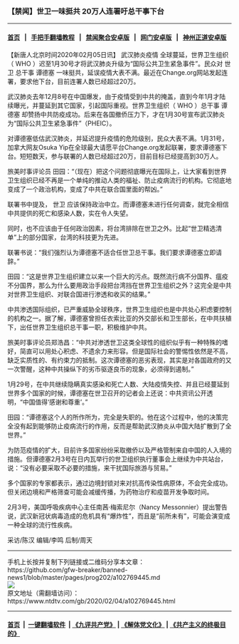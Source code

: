 ### 【禁闻】世卫一味挺共 20万人连署吁总干事下台
------------------------

#### [首页](https://github.com/gfw-breaker/banned-news1/blob/master/README.md) &nbsp;&nbsp;|&nbsp;&nbsp; [手把手翻墙教程](https://github.com/gfw-breaker/guides/wiki) &nbsp;&nbsp;|&nbsp;&nbsp; [禁闻聚合安卓版](https://github.com/gfw-breaker/bn-android) &nbsp;&nbsp;|&nbsp;&nbsp; [网门安卓版](https://github.com/oGate2/oGate) &nbsp;&nbsp;|&nbsp;&nbsp; [神州正道安卓版](https://github.com/SzzdOgate/update) 



<div><div class="post_content" itemprop="articleBody">
 <p>
  【新唐人北京时间2020年02月05日讯】
  <ok href="https://www.ntdtv.com/gb/442749.htm">
   武汉肺炎疫情
  </ok>
  全球蔓延，世界卫生组织（
  <ok href="https://www.ntdtv.com/gb/who.htm">
   WHO
  </ok>
  ）迟至1月30号才将武汉肺炎升级为“国际公共卫生紧急事件”。民众对
  <ok href="https://www.ntdtv.com/gb/世卫.htm">
   世卫
  </ok>
  总干事
  <ok href="https://www.ntdtv.com/gb/谭德塞.htm">
   谭德塞
  </ok>
  一味挺共，延误疫情大表不满。最近在Change.org网站发起连署，要求他下台，目前连署人数已经超过20万。
 </p>
 <p>
  武汉肺炎去年12月8号在中国爆发，由于疫情受到中共的掩盖，直到今年1月才陆续曝光，并蔓延到其它国家，引起国际重视。世界卫生组织（
  <ok href="https://www.ntdtv.com/gb/who.htm">
   WHO
  </ok>
  ）总干事
  <ok href="https://www.ntdtv.com/gb/谭德塞.htm">
   谭德塞
  </ok>
  却赞扬中共防疫成功。后来在各国撤侨压力下，才在1月30号宣布武汉肺炎为“国际公共卫生紧急事件”（PHEIC）。
 </p>
 <p>
  对谭德塞低估武汉肺炎，并延迟提升疫情的危险级别，民众大表不满。1月31号，加拿大网友Osuka Yip在全球最大请愿平台Change.org发起联署，要求谭德塞下台。短短数天，参与联署的人数已经超过20万，目前目标已经提高到30万人。
 </p>
 <p>
  旅美时事评论员 田园：“（现在）把这个问题彻底曝光在国际上，让大家看到世界卫生组织已经不再是一个单纯的推动人类的福祉、防止疫病流行的机构。它彻底地变成了一个政治机构，变成了中共在联合国里面的帮凶。”
 </p>
 <p>
  联署书中提及，
  <ok href="https://www.ntdtv.com/gb/世卫.htm">
   世卫
  </ok>
  应该保持政治中立。而谭德塞未进行任何调查，就完全相信中共提供的死亡和感染人数，实在令人失望。
 </p>
 <p>
  同时，也不应该由于任何政治因素，将台湾排除在世卫之外。比起“世卫精选清单”上的部分国家，台湾的科技更为先进。
 </p>
 <p>
  联署书说：“我们强烈认为谭德塞不适合任世卫总干事。我们要求谭德塞立即请辞。”
 </p>
 <p>
  田园：“这是世界卫生组织建立以来一个巨大的污点。既然流行病不分国界、瘟疫不分国界，那么为什么要用政治手段把台湾挡在世界卫生组织之外？这完全是中共对世界卫生组织、对联合国进行渗透和收买的结果。”
 </p>
 <p>
  中共渗透国际组织，已严重威胁全球秩序，世界卫生组织也是中共处心积虑要控制的机构之一。据了解，谭德塞曾担任衣索比亚的外交部长和卫生部长，在中共扶植下，出任世界卫生组织总干事一职，积极维护中共。
 </p>
 <p>
  旅美时事评论员郑浩昌：“中共对渗透世卫这类全球性的组织似乎有一种特殊的嗜好，简直可以用处心积虑、不遗余力来形容。但是国际社会的警惕性依然是不高，缺乏实质性的、有约束力的抵制。这次谭德塞的恶劣表现，其实是对各国政府的又一次警醒，这种中共操纵下的劣币驱逐良币的现象，必须得到遏制。”
 </p>
 <p>
  1月29号，在中共继续隐瞒真实感染和死亡人数、大陆疫情失控、并且已经蔓延到世界多个国家的时候，谭德塞在世卫召开的记者会上还说：中共资讯公开透明，“中国值得‘感谢和尊重’。”
 </p>
 <p>
  田园：“谭德塞这个人的所作所为，完全是失职的。他在这个过程中，他的决策完全没有起到能够防止疫病流行的作用，反而是帮助武汉肺炎从中国大陆扩散到了全世界。”
 </p>
 <p>
  为防范疫情的扩大，目前许多国家纷纷采取撤侨以及严格管制来自中国的人入境的措施。但谭德塞2月3号在日内瓦举行的世卫组织执行董事会上继续为中共站台，说：“没有必要采取不必要的措施，来干扰国际旅游与贸易。”
 </p>
 <p>
  多个国家的专家都表示，通过边境封锁对来对抗高传染性病原体，不会完全成功。但关闭边境和严格筛查可能会减缓传播，为药物治疗和疫苗开发争取时间。
 </p>
 <p>
  2月3号，美国呼吸疾病中心主任南茜·梅索尼尔（Nancy Messonnier）提出警告说，武汉新冠状病毒造成的危机具有“爆炸性”，而且是“前所未有”，可能会演变成一种全球的流行性疾病。
 </p>
 <p>
  采访/陈汉 编辑/李鸣 后制/周天
 </p>
 <div class="single_ad">
 </div>
</div>
</div>
<hr/>
手机上长按并复制下列链接或二维码分享本文章：<br/>
https://github.com/gfw-breaker/banned-news1/blob/master/pages/prog202/a102769445.md <br/>
<a href='https://github.com/gfw-breaker/banned-news1/blob/master/pages/prog202/a102769445.md'><img src='https://github.com/gfw-breaker/banned-news1/blob/master/pages/prog202/a102769445.md.png'/></a> <br/>
原文地址（需翻墙访问）：https://www.ntdtv.com/gb/2020/02/04/a102769445.html


------------------------
#### [首页](https://github.com/gfw-breaker/banned-news1/blob/master/README.md) &nbsp;|&nbsp; [一键翻墙软件](https://github.com/gfw-breaker/nogfw/blob/master/README.md) &nbsp;| [《九评共产党》](https://github.com/gfw-breaker/9ping.md/blob/master/README.md#九评之一评共产党是什么) | [《解体党文化》](https://github.com/gfw-breaker/jtdwh.md/blob/master/README.md) | [《共产主义的终极目的》](https://github.com/gfw-breaker/gczydzjmd.md/blob/master/README.md)


<img src='http://gfw-breaker.win/banned-news/pages/prog202/a102769445.md' width='0px' height='0px'/>
